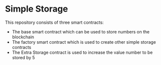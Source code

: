 # Simple Storage
This repository consists of three smart contracts:
* The base smart contract which can be used to store numbers on the blockchain
* The factory smart contract which is used to create other simple storage contracts
* The Extra Storage contract is used to increase the value number to be stored by 5

